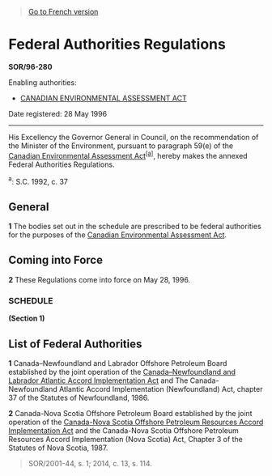 > [Go to French version](/fr/Règlements/Décrets,%20ordonnances%20et%20règlements%20statutaires/96/280.md)

# Federal Authorities Regulations

**SOR/96-280**

Enabling authorities: 
- [CANADIAN ENVIRONMENTAL ASSESSMENT ACT](/en/Acts/Statutes%20of%20Canada/1992/c.%2037.md)

Date registered: 28 May 1996

----------

His Excellency the Governor General in Council, on the recommendation of the Minister of the Environment, pursuant to paragraph 59(e) of the [Canadian Environmental Assessment Act](/en/Acts/Statutes%20of%20Canada/1992/c.%2037.md)<sup><a href='#footnote1_e'>[a]</a></sup>, hereby makes the annexed Federal Authorities Regulations.

<a name='footnote1_e'><sup>a</sup></a>: S.C. 1992, c. 37<br />




## General


**1** The bodies set out in the schedule are prescribed to be federal authorities for the purposes of the [Canadian Environmental Assessment Act](/en/Acts/Statutes%20of%20Canada/1992/c.%2037.md).




## Coming into Force


**2** These Regulations come into force on May 28, 1996.




### **SCHEDULE** 
**(Section 1)**
## List of Federal Authorities
**1** Canada–Newfoundland and Labrador Offshore Petroleum Board established by the joint operation of the [Canada–Newfoundland and Labrador Atlantic Accord Implementation Act](/en/Acts/Statutes%20of%20Canada/1987/c.%203.md) and The Canada-Newfoundland Atlantic Accord Implementation (Newfoundland) Act, chapter 37 of the Statutes of Newfoundland, 1986.


**2** Canada-Nova Scotia Offshore Petroleum Board established by the joint operation of the [Canada-Nova Scotia Offshore Petroleum Resources Accord Implementation Act](/en/Acts/Statutes%20of%20Canada/1988/c.%2028.md) and the Canada-Nova Scotia Offshore Petroleum Resources Accord Implementation (Nova Scotia) Act, Chapter 3 of the Statutes of Nova Scotia, 1987.


> SOR/2001-44, s. 1; 2014, c. 13, s. 114.


